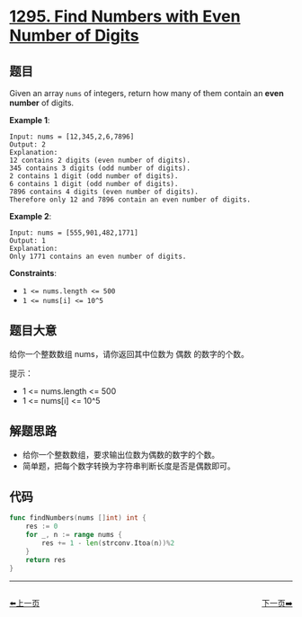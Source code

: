 # [1295. Find Numbers with Even Number of Digits](https://leetcode.com/problems/find-numbers-with-even-number-of-digits/)



## 题目

Given an array `nums` of integers, return how many of them contain an **even number** of digits.

**Example 1**:

```
Input: nums = [12,345,2,6,7896]
Output: 2
Explanation: 
12 contains 2 digits (even number of digits). 
345 contains 3 digits (odd number of digits). 
2 contains 1 digit (odd number of digits). 
6 contains 1 digit (odd number of digits). 
7896 contains 4 digits (even number of digits). 
Therefore only 12 and 7896 contain an even number of digits.
```

**Example 2**:

```
Input: nums = [555,901,482,1771]
Output: 1 
Explanation: 
Only 1771 contains an even number of digits.
```

**Constraints**:

- `1 <= nums.length <= 500`
- `1 <= nums[i] <= 10^5`

## 题目大意

给你一个整数数组 nums，请你返回其中位数为 偶数 的数字的个数。

提示：

- 1 <= nums.length <= 500
- 1 <= nums[i] <= 10^5



## 解题思路

- 给你一个整数数组，要求输出位数为偶数的数字的个数。
- 简单题，把每个数字转换为字符串判断长度是否是偶数即可。

## 代码

```go
func findNumbers(nums []int) int {
	res := 0
	for _, n := range nums {
		res += 1 - len(strconv.Itoa(n))%2
	}
	return res
}
```


----------------------------------------------
<div style="display: flex;justify-content: space-between;align-items: center;">
<p><a href="https://books.halfrost.com/leetcode/ChapterFour/1200~1299/1290.Convert-Binary-Number-in-a-Linked-List-to-Integer/">⬅️上一页</a></p>
<p><a href="https://books.halfrost.com/leetcode/ChapterFour/1200~1299/1299.Replace-Elements-with-Greatest-Element-on-Right-Side/">下一页➡️</a></p>
</div>
